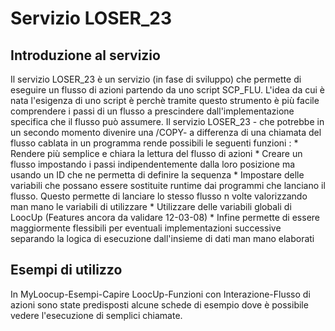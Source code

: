 # Servizio LOSER_23
## Introduzione al servizio
Il servizio LOSER_23 è un servizio (in fase di sviluppo) che permette di eseguire un flusso di
azioni partendo da uno script SCP_FLU.
L'idea da cui è nata l'esigenza di uno script è perchè tramite questo strumento è più facile comprendere i passi di un flusso a prescindere dall'implementazione specifica che il flusso può assumere.
Il servizio LOSER_23 - che potrebbe in un secondo momento divenire una /COPY- a differenza di una chiamata del flusso cablata in un programma rende possibili le seguenti funzioni : 
 \* Rendere più semplice e chiara la lettura del flusso di azioni
 \* Creare un flusso impostando i passi indipendentemente dalla loro posizione ma usando un ID che ne permetta di definire la sequenza
 \* Impostare delle variabili  che possano essere sostituite runtime dai programmi che lanciano il flusso. Questo permette di lanciare lo stesso flusso n volte valorizzando man mano le variabili di utilizzare
 \* Utilizzare delle variabili globali di LoocUp (Features ancora da validare 12-03-08)
 \* Infine permette di essere maggiormente flessibili per eventuali implementazioni successive separando la logica di esecuzione dall'insieme di dati man mano elaborati

## Esempi di utilizzo
In MyLoocup-Esempi-Capire LoocUp-Funzioni con Interazione-Flusso di azioni
sono state predisposti alcune schede di esempio dove è possibile vedere l'esecuzione di semplici chiamate.

